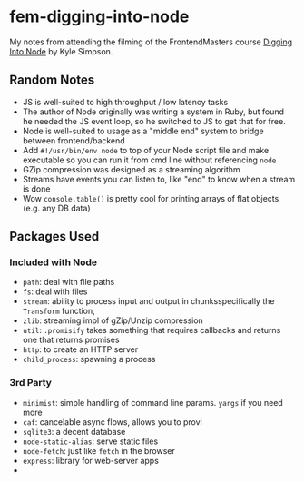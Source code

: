# fem-digging-into-node
My notes from attending the filming of the FrontendMasters course [Digging Into Node](https://frontendmasters.com/workshops/digging-into-node/) by Kyle Simpson.

## Random Notes
- JS is well-suited to high throughput / low latency tasks
- The author of Node originally was writing a system in Ruby, but found he needed the JS event loop, so he switched to JS to get that for free.
- Node is well-suited to usage as a "middle end" system to bridge between frontend/backend
- Add `#!/usr/bin/env node` to top of your Node script file and make executable so you can run it from cmd line without referencing `node`
- GZip compression was designed as a streaming algorithm
- Streams have events you can listen to, like "end" to know when a stream is done
- Wow `console.table()` is pretty cool for printing arrays of flat objects (e.g. any DB data)

## Packages Used
### Included with Node
- `path`: deal with file paths
- `fs`: deal with files
- `stream`: ability to process input and output in chunksspecifically the `Transform` function, 
- `zlib`: streaming impl of gZip/Unzip compression
- `util`: `.promisify` takes something that requires callbacks and returns one that returns promises
- `http`: to create an HTTP server
- `child_process`: spawning a process

### 3rd Party
- `minimist`: simple handling of command line params. `yargs` if you need more
- `caf`: cancelable async flows, allows you to provi
- `sqlite3`: a decent database
- `node-static-alias`: serve static files
- `node-fetch`: just like `fetch` in the browser
- `express`: library for web-server apps
- 
